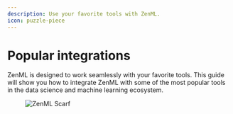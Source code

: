 ```yaml
---
description: Use your favorite tools with ZenML.
icon: puzzle-piece
---
```


# Popular integrations

ZenML is designed to work seamlessly with your favorite tools. This guide will show you how to integrate ZenML with some of the most popular tools in the data science and machine learning ecosystem.

<figure><img src="https://static.scarf.sh/a.png?x-pxid=f0b4f458-0a54-4fcd-aa95-d5ee424815bc" alt="ZenML Scarf"><figcaption></figcaption></figure>

